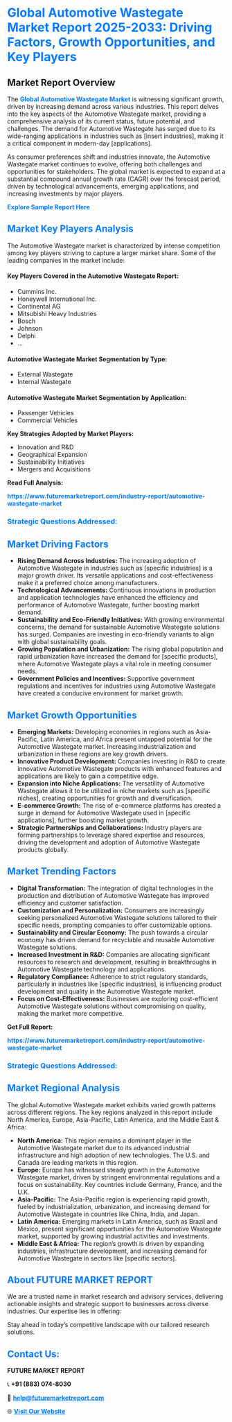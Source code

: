 <h1 style="color: #007BFF;">Global Automotive Wastegate Market Report 2025-2033: Driving Factors, Growth Opportunities, and Key Players</h1>

<section id="overview">
<h2>Market Report Overview</h2>
<p>The <a href="https://www.futuremarketreport.com/industry-report/automotive-wastegate-market" style="color: #007BFF; text-decoration: none;"><strong>Global Automotive Wastegate Market</strong></a> is witnessing significant growth, driven by increasing demand across various industries. This report delves into the key aspects of the Automotive Wastegate market, providing a comprehensive analysis of its current status, future potential, and challenges. The demand for Automotive Wastegate has surged due to its wide-ranging applications in industries such as [insert industries], making it a critical component in modern-day [applications].</p>
<p>As consumer preferences shift and industries innovate, the Automotive Wastegate market continues to evolve, offering both challenges and opportunities for stakeholders. The global market is expected to expand at a substantial compound annual growth rate (CAGR) over the forecast period, driven by technological advancements, emerging applications, and increasing investments by major players.</p>
</section>

<section id="overview">
<p><a href="https://www.futuremarketreport.com/request-sample/reportId=107331" style="color: #007BFF; text-decoration: none;"><strong>Explore Sample Report Here</strong></a></p>
</section>

<section id="key-players">
<h2 style="color: #007BFF;">Market Key Players Analysis</h2>
<p>The Automotive Wastegate market is characterized by intense competition among key players striving to capture a larger market share. Some of the leading companies in the market include:</p>
<h4>Key Players Covered in the Automotive Wastegate Report:</h4>
<ul><li>Cummins Inc.</li><li>Honeywell International Inc.</li><li>Continental AG</li><li>Mitsubishi Heavy Industries</li><li>Bosch</li><li>Johnson</li><li>Delphi</li><li>...</li></ul>
<h4>Automotive Wastegate Market Segmentation by Type:</h4>
<ul><li>External Wastegate</li><li>Internal Wastegate</li></ul>

<h4>Automotive Wastegate Market Segmentation by Application:</h4>
<ul><li>Passenger Vehicles</li><li>Commercial Vehicles</li></ul>
<p><strong>Key Strategies Adopted by Market Players:</strong></p>
<ul>
<li>Innovation and R&D</li>
<li>Geographical Expansion</li>
<li>Sustainability Initiatives</li>
<li>Mergers and Acquisitions</li>
</ul>
</section>

<section>
<p><strong>Read Full Analysis: </strong></p><a href="https://www.futuremarketreport.com/industry-report/automotive-wastegate-market" style="color: #007BFF; text-decoration: none;"><strong>https://www.futuremarketreport.com/industry-report/automotive-wastegate-market</strong></a>
<h3 style="color: #007BFF;">Strategic Questions Addressed:</h3>
</section>

<section id="driving-factors">
<h2 style="color: #007BFF;">Market Driving Factors</h2>
<ul>
<li><strong>Rising Demand Across Industries:</strong> The increasing adoption of Automotive Wastegate in industries such as [specific industries] is a major growth driver. Its versatile applications and cost-effectiveness make it a preferred choice among manufacturers.</li>
<li><strong>Technological Advancements:</strong> Continuous innovations in production and application technologies have enhanced the efficiency and performance of Automotive Wastegate, further boosting market demand.</li>
<li><strong>Sustainability and Eco-Friendly Initiatives:</strong> With growing environmental concerns, the demand for sustainable Automotive Wastegate solutions has surged. Companies are investing in eco-friendly variants to align with global sustainability goals.</li>
<li><strong>Growing Population and Urbanization:</strong> The rising global population and rapid urbanization have increased the demand for [specific products], where Automotive Wastegate plays a vital role in meeting consumer needs.</li>
<li><strong>Government Policies and Incentives:</strong> Supportive government regulations and incentives for industries using Automotive Wastegate have created a conducive environment for market growth.</li>
</ul>
</section>

<section id="growth-opportunities">
<h2 style="color: #007BFF;">Market Growth Opportunities</h2>
<ul>
<li><strong>Emerging Markets:</strong> Developing economies in regions such as Asia-Pacific, Latin America, and Africa present untapped potential for the Automotive Wastegate market. Increasing industrialization and urbanization in these regions are key growth drivers.</li>
<li><strong>Innovative Product Development:</strong> Companies investing in R&D to create innovative Automotive Wastegate products with enhanced features and applications are likely to gain a competitive edge.</li>
<li><strong>Expansion into Niche Applications:</strong> The versatility of Automotive Wastegate allows it to be utilized in niche markets such as [specific niches], creating opportunities for growth and diversification.</li>
<li><strong>E-commerce Growth:</strong> The rise of e-commerce platforms has created a surge in demand for Automotive Wastegate used in [specific applications], further boosting market growth.</li>
<li><strong>Strategic Partnerships and Collaborations:</strong> Industry players are forming partnerships to leverage shared expertise and resources, driving the development and adoption of Automotive Wastegate products globally.</li>
</ul>
</section>

<section id="trending-factors">
<h2 style="color: #007BFF;">Market Trending Factors</h2>
<ul>
<li><strong>Digital Transformation:</strong> The integration of digital technologies in the production and distribution of Automotive Wastegate has improved efficiency and customer satisfaction.</li>
<li><strong>Customization and Personalization:</strong> Consumers are increasingly seeking personalized Automotive Wastegate solutions tailored to their specific needs, prompting companies to offer customizable options.</li>
<li><strong>Sustainability and Circular Economy:</strong> The push towards a circular economy has driven demand for recyclable and reusable Automotive Wastegate solutions.</li>
<li><strong>Increased Investment in R&D:</strong> Companies are allocating significant resources to research and development, resulting in breakthroughs in Automotive Wastegate technology and applications.</li>
<li><strong>Regulatory Compliance:</strong> Adherence to strict regulatory standards, particularly in industries like [specific industries], is influencing product development and quality in the Automotive Wastegate market.</li>
<li><strong>Focus on Cost-Effectiveness:</strong> Businesses are exploring cost-efficient Automotive Wastegate solutions without compromising on quality, making the market more competitive.</li>
</ul>
</section>

<section>
<p><strong>Get Full Report: </strong></p><a href="https://www.futuremarketreport.com/industry-report/automotive-wastegate-market" style="color: #007BFF; text-decoration: none;"><strong>https://www.futuremarketreport.com/industry-report/automotive-wastegate-market</strong></a>
<h3 style="color: #007BFF;">Strategic Questions Addressed:</h3>
</section>


<section id="regional-analysis">
<h2 style="color: #007BFF;">Market Regional Analysis</h2>
<p>The global Automotive Wastegate market exhibits varied growth patterns across different regions. The key regions analyzed in this report include North America, Europe, Asia-Pacific, Latin America, and the Middle East & Africa:</p>
<ul>
<li><strong>North America:</strong> This region remains a dominant player in the Automotive Wastegate market due to its advanced industrial infrastructure and high adoption of new technologies. The U.S. and Canada are leading markets in this region.</li>
<li><strong>Europe:</strong> Europe has witnessed steady growth in the Automotive Wastegate market, driven by stringent environmental regulations and a focus on sustainability. Key countries include Germany, France, and the U.K.</li>
<li><strong>Asia-Pacific:</strong> The Asia-Pacific region is experiencing rapid growth, fueled by industrialization, urbanization, and increasing demand for Automotive Wastegate in countries like China, India, and Japan.</li>
<li><strong>Latin America:</strong> Emerging markets in Latin America, such as Brazil and Mexico, present significant opportunities for the Automotive Wastegate market, supported by growing industrial activities and investments.</li>
<li><strong>Middle East & Africa:</strong> The region’s growth is driven by expanding industries, infrastructure development, and increasing demand for Automotive Wastegate in sectors like [specific sectors].</li>
</ul>
</section>

<footer>
<h2 style="color: #007BFF;">About FUTURE MARKET REPORT</h2>
<p>We are a trusted name in market research and advisory services, delivering actionable insights and strategic support to businesses across diverse industries. Our expertise lies in offering:</p>

<p>Stay ahead in today’s competitive landscape with our tailored research solutions.</p>

<h2 style="color: #007BFF;">Contact Us:</h2>
<p><strong>FUTURE MARKET REPORT</strong></p>
<p>📞 <strong>+91 (883) 074-8030</strong></p>
<p>📧 <strong><a href="mailto:help@futuremarketreport.com" style="color: #007BFF;">help@futuremarketreport.com</a></strong></p>
<p>🌐 <strong><a href="https://www.futuremarketreport.com/" style="color: #007BFF;">Visit Our Website</a></strong></p>
</footer>